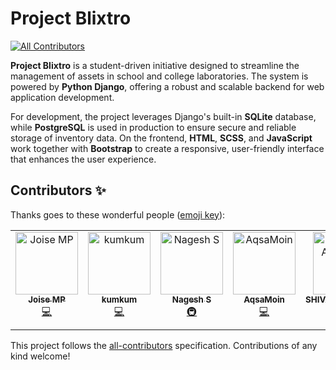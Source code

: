 # Project Blixtro
<!-- ALL-CONTRIBUTORS-BADGE:START - Do not remove or modify this section -->
[![All Contributors](https://img.shields.io/badge/all_contributors-6-orange.svg?style=flat-square)](#contributors-)
<!-- ALL-CONTRIBUTORS-BADGE:END -->
**Project Blixtro** is a student-driven initiative designed to streamline the management of assets in school and college laboratories. The system is powered by **Python Django**, offering a robust and scalable backend for web application development.

For development, the project leverages Django's built-in **SQLite** database, while **PostgreSQL** is used in production to ensure secure and reliable storage of inventory data. On the frontend, **HTML**, **SCSS**, and **JavaScript** work together with **Bootstrap** to create a responsive, user-friendly interface that enhances the user experience.




## Contributors ✨

Thanks goes to these wonderful people ([emoji key](https://allcontributors.org/docs/en/emoji-key)):

<!-- ALL-CONTRIBUTORS-LIST:START - Do not remove or modify this section -->
<!-- prettier-ignore-start -->
<!-- markdownlint-disable -->
<table>
  <tbody>
    <tr>
      <td align="center" valign="top" width="14.28%"><a href="https://github.com/joisemp"><img src="https://avatars.githubusercontent.com/u/69669027?v=4?s=100" width="100px;" alt="Joise MP"/><br /><sub><b>Joise MP</b></sub></a><br /><a href="https://github.com/joisemp/project-blixtro/commits?author=joisemp" title="Code">💻</a></td>
      <td align="center" valign="top" width="14.28%"><a href="https://github.com/kumkum671"><img src="https://avatars.githubusercontent.com/u/146065195?v=4?s=100" width="100px;" alt="kumkum"/><br /><sub><b>kumkum</b></sub></a><br /><a href="https://github.com/joisemp/project-blixtro/commits?author=kumkum671" title="Code">💻</a></td>
      <td align="center" valign="top" width="14.28%"><a href="https://github.com/Nagesh-s36"><img src="https://avatars.githubusercontent.com/u/126268986?v=4?s=100" width="100px;" alt="Nagesh S"/><br /><sub><b>Nagesh S</b></sub></a><br /><a href="#infra-Nagesh-s36" title="Infrastructure (Hosting, Build-Tools, etc)">🚇</a></td>
      <td align="center" valign="top" width="14.28%"><a href="https://github.com/AqsaMoin"><img src="https://avatars.githubusercontent.com/u/164524187?v=4?s=100" width="100px;" alt="AqsaMoin"/><br /><sub><b>AqsaMoin</b></sub></a><br /><a href="https://github.com/joisemp/project-blixtro/commits?author=AqsaMoin" title="Code">💻</a></td>
      <td align="center" valign="top" width="14.28%"><a href="https://github.com/SHIVASHAMBHAVI"><img src="https://avatars.githubusercontent.com/u/164608989?v=4?s=100" width="100px;" alt="SHIVASHAMBHAVI"/><br /><sub><b>SHIVASHAMBHAVI</b></sub></a><br /><a href="#design-SHIVASHAMBHAVI" title="Design">🎨</a></td>
      <td align="center" valign="top" width="14.28%"><a href="https://github.com/sambrama-M"><img src="https://avatars.githubusercontent.com/u/157901846?v=4?s=100" width="100px;" alt="Sambrama M Salian"/><br /><sub><b>Sambrama M Salian</b></sub></a><br /><a href="#design-sambrama-M" title="Design">🎨</a></td>
    </tr>
  </tbody>
</table>

<!-- markdownlint-restore -->
<!-- prettier-ignore-end -->

<!-- ALL-CONTRIBUTORS-LIST:END -->

This project follows the [all-contributors](https://github.com/all-contributors/all-contributors) specification. Contributions of any kind welcome!
